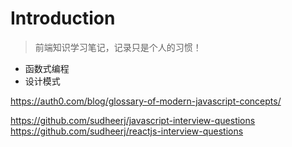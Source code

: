# Introduction

> 前端知识学习笔记，记录只是个人的习惯！

- 函数式编程
- 设计模式

https://auth0.com/blog/glossary-of-modern-javascript-concepts/


https://github.com/sudheerj/javascript-interview-questions
https://github.com/sudheerj/reactjs-interview-questions